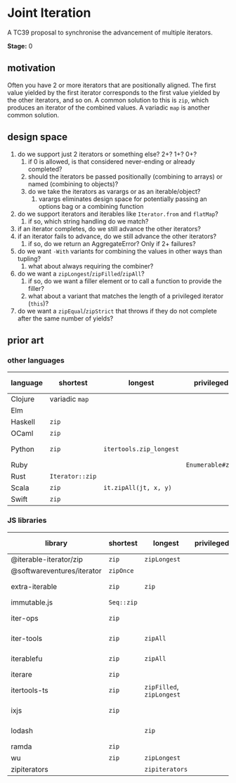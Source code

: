 Joint Iteration
===============

A TC39 proposal to synchronise the advancement of multiple iterators.

**Stage:** 0

## motivation

Often you have 2 or more iterators that are positionally aligned. The first
value yielded by the first iterator corresponds to the first value yielded by
the other iterators, and so on. A common solution to this is `zip`, which
produces an iterator of the combined values. A variadic `map` is another common
solution.

## design space

1. do we support just 2 iterators or something else? 2+? 1+? 0+?
    1. if 0 is allowed, is that considered never-ending or already completed?
    1. should the iterators be passed positionally (combining to arrays) or named (combining to objects)?
    1. do we take the iterators as varargs or as an iterable/object?
        1. varargs eliminates design space for potentially passing an options bag or a combining function
1. do we support iterators and iterables like `Iterator.from` and `flatMap`?
    1. if so, which string handling do we match?
1. if an iterator completes, do we still advance the other iterators?
1. if an iterator fails to advance, do we still advance the other iterators?
    1. if so, do we return an AggregateError? Only if 2+ failures?
1. do we want `-With` variants for combining the values in other ways than tupling?
    1. what about always requiring the combiner?
1. do we want a `zipLongest`/`zipFilled`/`zipAll`?
   1. if so, do we want a filler element or to call a function to provide the filler?
   1. what about a variant that matches the length of a privileged iterator (`this`)?
1. do we want a `zipEqual`/`zipStrict` that throws if they do not complete after the same number of yields?

## prior art

### other languages

| language | shortest        | longest                 | privileged       | strict                  | -With       | 3+ sources | 1 source | 0 sources  |
|----------|-----------------|-------------------------|------------------|-------------------------|-------------|------------|----------|------------|
| Clojure  | variadic `map`  |                         |                  |                         | yes         | yes        | yes      |            |
| Elm      |                 |                         |                  |                         | `List.map2` | yes        | yes      |            |
| Haskell  | `zip`           |                         |                  |                         | `zipWith`   | yes        |          |            |
| OCaml    | `zip`           |                         |                  |                         | `map2`      |            | yes      |            |
| Python   | `zip`           | `itertools.zip_longest` |                  | `zip(..., strict=True)` |             | yes        | yes      | yes, empty |
| Ruby     |                 |                         | `Enumerable#zip` |                         | `zip`       | yes        | yes      |            |
| Rust     | `Iterator::zip` |                         |                  |                         |             |            |          |            |
| Scala    | `zip`           | `it.zipAll(jt, x, y)`   |                  |                         |             |            |          |            |
| Swift    | `zip`           |                         |                  |                         |             |            |          |            |

### JS libraries

| library                    | shortest   | longest                   | privileged | strict     | -With     | 3+ sources | 1 source | 0 sources  |
|----------------------------|------------|---------------------------|------------|------------|-----------|------------|----------|------------|
| @iterable-iterator/zip     | `zip`      | `zipLongest`              |            |            |           | yes        | yes      |            |
| @softwareventures/iterator | `zipOnce`  |                           |            |            |           |            |          |            |
| extra-iterable             | `zip`      | `zip`                     |            |            | `zip`     | yes        | yes      | yes, empty |
| immutable.js               | `Seq::zip` |                           |            |            | `zipWith` | yes        | yes      |            |
| iter-ops                   | `zip`      |                           |            |            |           | yes        | yes      | yes, empty |
| iter-tools                 | `zip`      | `zipAll`                  |            |            |           | yes        | yes      | yes, empty |
| iterablefu                 | `zip`      | `zipAll`                  |            |            |           | yes        | yes      | yes, empty |
| iterare                    | `zip`      |                           |            |            |           |            |          |            |
| itertools-ts               | `zip`      | `zipFilled`, `zipLongest` |            | `zipEqual` |           | yes        | yes      | yes, empty |
| ixjs                       | `zip`      |                           |            |            |           | yes        | yes      | yes, empty |
| lodash                     |            | `zip`                     |            |            | `zipWith` | yes        | yes      | yes, empty |
| ramda                      | `zip`      |                           |            |            | `zipWith` |            |          |            |
| wu                         | `zip`      | `zipLongest`              |            |            | `zipWith` | yes        | yes      |            |
| zipiterators               |            | `zipiterators`            |            |            |           |            |          |            |

